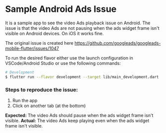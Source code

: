 # Sample Android Ads Issue

It is a sample app to see the video Ads playback issue on Android.
The issue is that the video Ads are not pausing when the ads widget frame isn't visible on Android devices.
On iOS it works fine.

The original issue is created here https://github.com/googleads/googleads-mobile-flutter/issues/1047

To run the desired flavor either use the launch configuration in VSCode/Android Studio or use the following commands:

```sh
# Development
$ flutter run --flavor development --target lib/main_development.dart
```

### Steps to reproduce the issue:
1. Run the app
2. Click on another tab (at the bottom)

**Expected:** The video Ads should pause when the ads widget frame isn't visible.
**Actual:** The video Ads keep playing even when the ads widget frame isn't visible.